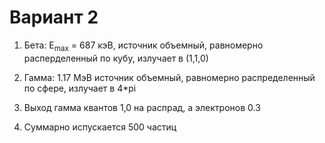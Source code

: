 # Вариант 2

1. Бета: Е<sub>max</sub> = 687 кэВ, источник объемный, равномерно расперделенный по кубу, излучает в (1,1,0)

2. Гамма: 1.17 МэВ источник объемный, равномерно распределенный по сфере, излучает в 4*pi

3. Выход гамма квантов 1,0 на распрад, а электронов 0.3

4. Суммарно испускается 500 частиц
